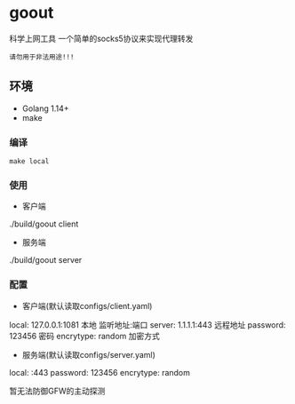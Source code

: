 # goout

科学上网工具 一个简单的socks5协议来实现代理转发

`请勿用于非法用途!!!`

## 环境

* Golang 1.14+
* make

### 编译

```.
make local
```

### 使用

* 客户端

./build/goout client

* 服务端

./build/goout server

### 配置

* 客户端(默认读取configs/client.yaml)

local: 127.0.0.1:1081  本地 监听地址:端口
server: 1.1.1.1:443  远程地址
password: 123456  密码
encrytype: random  加密方式

* 服务端(默认读取configs/server.yaml)

local: :443
password: 123456
encrytype: random

暂无法防御GFW的主动探测
